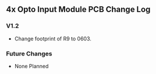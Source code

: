 ## 4x Opto Input Module PCB Change Log

### V1.2

-  Change footprint of R9 to 0603.

### Future Changes

- None Planned

